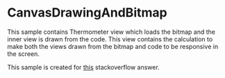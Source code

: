 # CanvasDrawingAndBitmap

This sample contains Thermometer view which loads the bitmap and the inner view is drawn from the code.
This view contains the calculation to make both the views drawn from the bitmap and code to be responsive in the screen.

This sample is created for [this](https://stackoverflow.com/questions/67112868/how-to-design-dynamic-ui-elements-in-android/67113487#67113487) stackoverflow answer.
